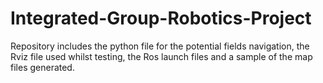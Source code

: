# Integrated-Group-Robotics-Project
Repository includes the python file for the potential fields navigation, the Rviz file used whilst testing, the Ros launch files and a sample of the map files generated.

